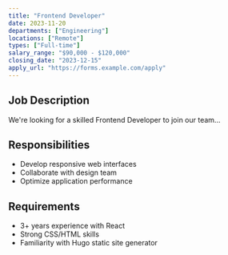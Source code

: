 ```yaml
---
title: "Frontend Developer"
date: 2023-11-20
departments: ["Engineering"]
locations: ["Remote"]
types: ["Full-time"]
salary_range: "$90,000 - $120,000"
closing_date: "2023-12-15"
apply_url: "https://forms.example.com/apply"
---
```


## Job Description
We're looking for a skilled Frontend Developer to join our team...

## Responsibilities
- Develop responsive web interfaces
- Collaborate with design team
- Optimize application performance

## Requirements
- 3+ years experience with React
- Strong CSS/HTML skills
- Familiarity with Hugo static site generator